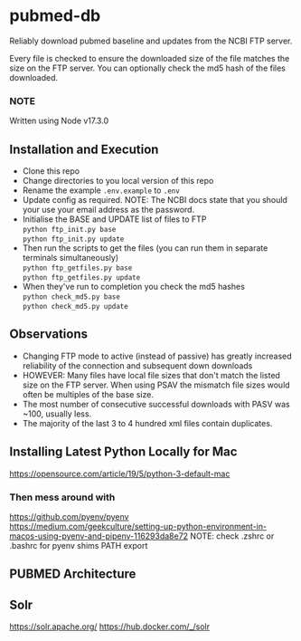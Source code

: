 # pubmed-db

Reliably download pubmed baseline and updates from the NCBI FTP server. 

Every file is checked to ensure the downloaded size of the file matches the size on the FTP server. You can optionally check the md5 hash of the files downloaded.  

### NOTE
Written using Node v17.3.0

## Installation and Execution 
- Clone this repo
- Change directories to you local version of this repo
- Rename the example `.env.example` to `.env`
- Update config as required. NOTE: The NCBI docs state that you should your use your email address as the password. 
- Initialise the BASE and UPDATE list of files to FTP   
`python ftp_init.py base`   
`python ftp_init.py update`   
- Then run the scripts to get the files (you can run them in separate terminals simultaneously)   
`python ftp_getfiles.py base`      
`python ftp_getfiles.py update`
- When they've run to completion you check the md5 hashes   
`python check_md5.py base`   
`python check_md5.py update` 

## Observations
- Changing FTP mode to active (instead of passive) has greatly increased reliability of the connection and subsequent down downloads
- HOWEVER: Many files have local file sizes that don't match the listed size on the FTP server. When using PSAV the mismatch file sizes would often be multiples of the base size.
- The most number of consecutive successful downloads with PASV was ~100, usually less.
- The majority of the last 3 to 4 hundred xml files contain duplicates.

## Installing Latest Python Locally for Mac

https://opensource.com/article/19/5/python-3-default-mac

### Then mess around with
https://github.com/pyenv/pyenv  
https://medium.com/geekculture/setting-up-python-environment-in-macos-using-pyenv-and-pipenv-116293da8e72
NOTE: check .zshrc or .bashrc for pyenv shims PATH export 

## PUBMED Architecture

## Solr
https://solr.apache.org/
https://hub.docker.com/_/solr
